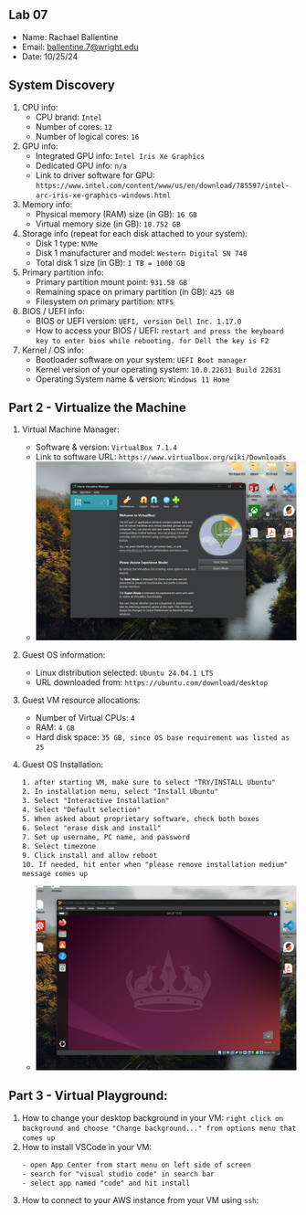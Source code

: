 ## Lab 07

- Name: Rachael Ballentine
- Email: ballentine.7@wright.edu
- Date: 10/25/24

## System Discovery

1. CPU info:
    - CPU brand: `Intel`
    - Number of cores: `12`
    - Number of logical cores: `16`
2. GPU info:
    - Integrated GPU info:  `Intel Iris Xe Graphics`
    - Dedicated GPU info: `n/a`
    - Link to driver software for GPU: `https://www.intel.com/content/www/us/en/download/785597/intel-arc-iris-xe-graphics-windows.html`
3. Memory info:
    - Physical memory (RAM) size (in GB): `16 GB`
    - Virtual memory size (in GB): `10.752 GB`
4. Storage info (repeat for each disk attached to your system): 
    - Disk 1 type: `NVMe`
    - Disk 1 manufacturer and model: `Western Digital SN 740`
    - Total disk 1 size (in GB): `1 TB = 1000 GB`
5. Primary partition info:
    - Primary partition mount point: `931.58 GB`
    - Remaining space on primary partition (in GB): `425 GB` 
    - Filesystem on primary partition: `NTFS`
6. BIOS / UEFI info: 
    - BIOS or UEFI version: `UEFI, version Dell Inc. 1.17.0`
    - How to access your BIOS / UEFI: `restart and press the keyboard key to enter bios while rebooting. for Dell the key is F2`
7. Kernel / OS info:
    - Bootloader software on your system: `UEFI Boot manager`
    - Kernel version of your operating system: `10.0.22631 Build 22631`
    - Operating System name & version: `Windows 11 Home`

## Part 2 - Virtualize the Machine

1. Virtual Machine Manager:
    - Software & version: `VirtualBox 7.1.4`
    - Link to software URL: `https://www.virtualbox.org/wiki/Downloads`
    - ![screenshot of installed & running software](VirtualBox_screenshot.png)

2. Guest OS information: 
    - Linux distribution selected: `Ubuntu 24.04.1 LTS`
    - URL downloaded from: `https://ubuntu.com/download/desktop`

3. Guest VM resource allocations:
    - Number of Virtual CPUs: `4`
    - RAM: `4 GB`
    - Hard disk space: `35 GB, since OS base requirement was listed as 25`

4. Guest OS Installation:
      ```
      1. after starting VM, make sure to select "TRY/INSTALL Ubuntu"
      2. In installation menu, select "Install Ubuntu"
      3. Select "Interactive Installation"
      4. Select "Default selection"
      5. When asked about proprietary software, check both boxes
      6. Select "erase disk and install" 
      7. Set up username, PC name, and password
      8. Select timezone
      9. Click install and allow reboot
      10. If needed, hit enter when "please remove installation medium" message comes up
      ```
    - ![screenshot of installed & running Guest OS in VM](Ubuntu_screenshot.png)

## Part 3 - Virtual Playground:

1. How to change your desktop background in your VM: `right click on background and choose "Change background..." from options menu that comes up`
2. How to install VSCode in your VM:
   ```
   - open App Center from start menu on left side of screen
   - search for "visual studio code" in search bar
   - select app named "code" and hit install
   ```
4. How to connect to your AWS instance from your VM using `ssh`:
